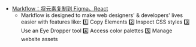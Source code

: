 - [Markflow：将元素复制到 Figma、React](https://chrome.google.com/webstore/detail/markflow-copy-elements-to/djpkcdeoondbcapcllgahjhaghplfcno)
	- Markflow is designed to make web designers' & developers' lives easier with features like: 
	  1️⃣ Copy Elements 
	  2️⃣ Inspect CSS styles 
	  3️⃣ Use an Eye Dropper tool 
	  4️⃣ Access color palettes 
	  5️⃣ Manage website assets